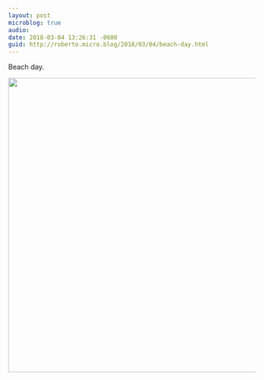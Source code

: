 ```yaml
---
layout: post
microblog: true
audio: 
date: 2018-03-04 13:26:31 -0600
guid: http://roberto.micro.blog/2018/03/04/beach-day.html
---
```

Beach day.

<img src="http://roberto.mateu.me/uploads/2018/f5020eb64c.jpg" width="600" height="600" />
